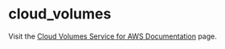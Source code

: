# cloud_volumes
Visit the [Cloud Volumes Service for AWS Documentation](https://docs.netapp.com/us-en/cloud_volumes/aws/index.html) page.

